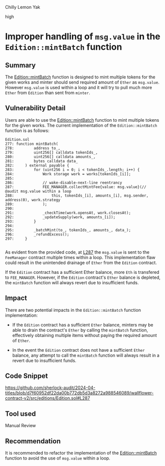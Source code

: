 Chilly Lemon Yak

high

# Improper handling of `msg.value` in the `Edition::mintBatch` function

## Summary

The [Edition::mintBatch](https://github.com/sherlock-audit/2024-04-titles/blob/d7f60952df22da00b772db5d3a8272a988546089/wallflower-contract-v2/src/editions/Edition.sol#L277) function is designed to mint multiple tokens for the given works and minter should send required amount of `Ether` as `msg.value`. However `msg.value` is used within a loop and it will try to pull much more `Ether` from `Edition` than sent from `minter`.

## Vulnerability Detail

Users are able to use the [Edition::mintBatch](https://github.com/sherlock-audit/2024-04-titles/blob/d7f60952df22da00b772db5d3a8272a988546089/wallflower-contract-v2/src/editions/Edition.sol#L277) function to mint multiple tokens for the given works.
The current implementation of the `Edition::mintBatch` function is as follows:

```soldity
Edition.sol
277: function mintBatch(
278:         address to_,
279:         uint256[] calldata tokenIds_,
280:         uint256[] calldata amounts_,
281:         bytes calldata data_
282:     ) external payable {
283:         for (uint256 i = 0; i < tokenIds_.length; i++) {
284:             Work storage work = works[tokenIds_[i]];
285: 
286:             // wake-disable-next-line reentrancy
287:             FEE_MANAGER.collectMintFee{value: msg.value}(// @audit msg.value within a loop
288:                 this, tokenIds_[i], amounts_[i], msg.sender, address(0), work.strategy
289:             );
290: 
291:             _checkTime(work.opensAt, work.closesAt);
292:             _updateSupply(work, amounts_[i]);
293:         }
294: 
295:         _batchMint(to_, tokenIds_, amounts_, data_);
296:         _refundExcess();
297:     }


```

As evident from the provided code, at [L287](https://github.com/sherlock-audit/2024-04-titles/blob/d7f60952df22da00b772db5d3a8272a988546089/wallflower-contract-v2/src/editions/Edition.sol#L287) the `msg.value` is sent to the `FeeManager` contract multiple times within a loop. This implementation flaw could result in the unintended drainage of `Ether` from the `Edition` contract.

If the `Edition` contract has a sufficient Ether balance, more `Eth` is transfered to `FEE_MANAGER`. However, if the `Edition` contract's `Ether` balance is depleted, the `mintBatch` function will always revert due to insufficient funds.

## Impact

There are two potential impacts in the `Edition::mintBatch` function implementation:

- If the `Edition` contract has a sufficient `Ether` balance, minters may be able to drain the contract's `Ether` by calling the `mintBatch` function, effectively obtaining multiple items without paying the required amount of `Ether`.

- In the event the `Edition` contract does not have a sufficient `Ether` balance, any attempt to call the `mintBatch` function will always result in a revert due to insufficient funds.

## Code Snippet

https://github.com/sherlock-audit/2024-04-titles/blob/d7f60952df22da00b772db5d3a8272a988546089/wallflower-contract-v2/src/editions/Edition.sol#L287

## Tool used

Manual Review

## Recommendation

It is recommended to refactor the implementation of the [Edition::mintBatch](https://github.com/sherlock-audit/2024-04-titles/blob/d7f60952df22da00b772db5d3a8272a988546089/wallflower-contract-v2/src/editions/Edition.sol#L277) function to avoid the use of `msg.value` within a loop.